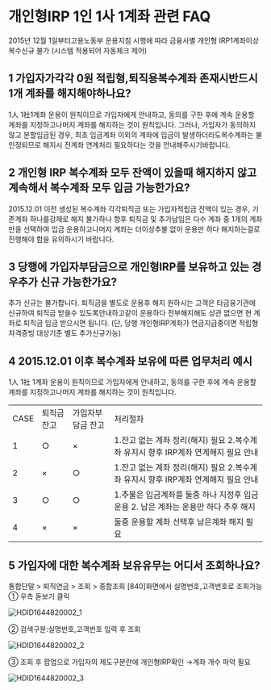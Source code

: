 # 개인형IRP 1인 1사 1계좌 관련 FAQ
2015년 12월 1일부터고용노동부 운용지침 시행에 따라 금융사별 개인형 IRP1계좌이상 복수신규 불가
(시스템 적용되어 자동체크 제어)
## 1 가입자가각각 0원 적립형,퇴직용복수계좌 존재시반드시 1개 계좌를 해지해야하나요?
1人 1社1계좌 운용이 원칙이므로 가입자에게 안내하고, 동의를 구한 후에 계속 운용할 계좌를 지정하고나머지 계좌를 해지하는 것이 원칙입니다.
그러나, 가입자가 동의하지 않고 분할입금된 경우, 최초 입금계좌 이외의 계좌에 입금이 발생하더라도복수계좌는 불인정되므로 해지시 전계좌 연계처리 필요하다는 것을 안내해주시기바랍니다.
## 2 개인형 IRP 복수계좌 모두 잔액이 있을때 해지하지 않고 계속해서 복수계좌 모두 입금 가능한가요?
2015.12.01 이전 생성된 복수계좌 각각퇴직금 또는 가입자적립금 잔액이 있는 경우, 기존계좌 하나를강제로 해지 불가하나 향후 퇴직금 및 추가납입은 다수 계좌 중 1개의 계좌만을 선택하여 입금 운용하고나머지 계좌는 더이상추불 없이 운용만 하다 해지하는걸로 진행해야 함을 유의하시기 바랍니다.
## 3 당행에 가입자부담금으로 개인형IRP를 보유하고 있는 경우추가 신규 가능한가요?
추가 신규는 불가합니다.
퇴직금을 별도로 운용후 해지 원하시는 고객은 타금융기관에 신규하여 퇴직금 받을수 있도록안내하고같이 운용하다 전부해지해도 상관 없으면 현 계좌로 퇴직금 입금 받으시면 됩니다.
(단, 당행 개인형IRP계좌가 연금지급중이면 적립형 자격증빙 대상기준 별도 추가신규가능)
## 4 2015.12.01 이후 복수계좌 보유에 따른 업무처리 예시
1人 1社 1계좌 운용이 원칙이므로 가입자에게 안내하고, 동의를 구한 후에 계속 운용할 계좌를 지정하고나머지 계좌를 해지하는 것이 원칙입니다.

<table><tbody><tr>
<td>
CASE</td>
<td>
퇴직금 잔고</td>
<td>
가입자부담금 잔고</td>
<td>
처리절차</td></tr><tr>
<td>
1</td>
<td>
○</td>
<td>
×</td>
<td>
1.잔고 없는 계좌 정리(해지) 필요 2.복수계좌 유지시 향후 IRP계좌 연계해지 필요 안내</td></tr><tr>
<td>
2</td>
<td>
×</td>
<td>○</td>
<td>
1.잔고 없는 계좌 정리(해지) 필요 2.복수계좌 유지시 향후 IRP계좌 연계해지 필요 안내</td></tr><tr>
<td>
3</td>
<td>○</td>
<td>
○</td>
<td>1.추불은 입금계좌를 둘중 하나 지정후 입금 운용
2. 남은 계좌는 운용만 하다 추후 해지</td></tr><tr>
<td>
4</td>
<td>
×</td>
<td>
×</td>
<td>
둘중 운용할 계좌 선택후 남은계좌 해지 필요</td></tr></tbody>
</table>


## 5 가입자에 대한 복수계좌 보유유무는 어디서 조회하나요?
통합단말 > 퇴직연금 > 조회 > 종합조회 [840]화면에서 실명번호,고객번호로 조회가능
① 우측 돋보기 클릭

![HDID1644820002_1](HDID1644820002_1.png)

② 검색구분:실명번호,고객번호 입력 후 조회

![HDID1644820002_2](HDID1644820002_2.png)

③ 조회 후 팝업으로 가입자의 제도구분란에 개인형IRP확인
→계좌 개수 파악 필요

![HDID1644820002_3](HDID1644820002_3.png)

